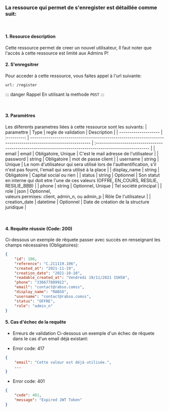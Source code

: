 <meta charset="utf-8"/>

### La ressource qui permet de s'enregister est détaillée comme suit:

<br />

#### 1. Resource description

Cette ressource permet de creer un nouvel utilisateur,
Il faut noter que l'accès à cette ressource est limité aux Admins P!

#### 2. S'enregsitrer

Pour acceder à cette ressource, vous faites appel à l'url suivante:

```
url: /register
```

::: danger Rappel
En utilisant la methode `POST`
:::

<br />

#### 3. Paramètres

Les diiferents parametres liées à cette ressource sont les suivants:
| paramettre | Type | regle de validation | Description |
| -------------------- | :---------: | ------------------------------------------------------------------------------------------------------------ | :-------------------------------------------------------------------------------------------------------- |
| email | email | Obligatoire, Unique | C'est le mail adresse de l'utilisateur |
| password | string | Obligatoire | mot de passe client |
| username | string | Unique | Le nom d'utilisateur qui sera utilisé lors de l'authentification, s'il n'est pas fourni, l'email qui sera utilisé à la place |
| display_name | string | Obligatoire | Capital social ou rien |
| status | string | Optionnel | Son statut en interne qui doit etre l'une de ces valeurs (OFFRE, EN_COURS, RESILIE, RESILIE_BBB) |
| phone | string | Optionnel, Unique | Tel société principal |
| role | json | Optionnel, <br> valeurs permises: client, admin_n, ou admin_p | Rôle De l'utilisateur |
| creation_date | datetime | Optionnel | Date de création de la structure juridique |

<br />

#### 4. Requête réussie (Code: 200)

Ci-dessous un exemple de rêquete passer avec succès en renseignant les champs nécessaires (Obligatoires):

``` JSON
{
    "id": 106,
    "reference": "C.211119.106",
    "created_at": "2021-11-19",
    "creation_date": "2021-10-10",
    "readable_created_at": "Vendredi 19/11/2021 15H58",
    "phone": "336677889922",
    "email": "contact@rabso.comss",
    "display_name": "RABSO",
    "username": "contact@rabso.comss",
    "status": "OFFRE",
    "role": "admin_n"
}
```

#### 5. Cas d'échec de la requête
- Erreurs de validation
Ci-dessous un exemple d'un échec de rêquete dans le cas d'un email déjà existant:

-  Error code: 417
```json
{
    "email": "Cette valeur est déjà utilisée.",
    ...
}

```

-  Error code: 401
```json
{
    "code": 401,
    "message": "Expired JWT Token"
}
```
